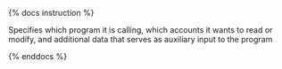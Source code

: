 {% docs instruction %}

Specifies which program it is calling, which accounts it wants to read or modify, and additional data that serves as auxiliary input to the program

{% enddocs %}